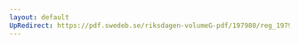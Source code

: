 ```yaml
---
layout: default
UpRedirect: https://pdf.swedeb.se/riksdagen-volumeG-pdf/197980/reg_197980__reg_02.pdf
---
```

